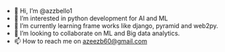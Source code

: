 - 👋 Hi, I’m @azzbello1
- 👀 I’m interested in python development for AI and ML
- 🌱 I’m currently learning frame works like django, pyramid and web2py.
- 💞️ I’m looking to collaborate on ML and Big data analytics.
- 📫 How to reach me on azeezb60@gmail.com

<!---
azzbello1/azzbello1 is a ✨ special ✨ repository because its `README.md` (this file) appears on your GitHub profile.
You can click the Preview link to take a look at your changes.
--->
